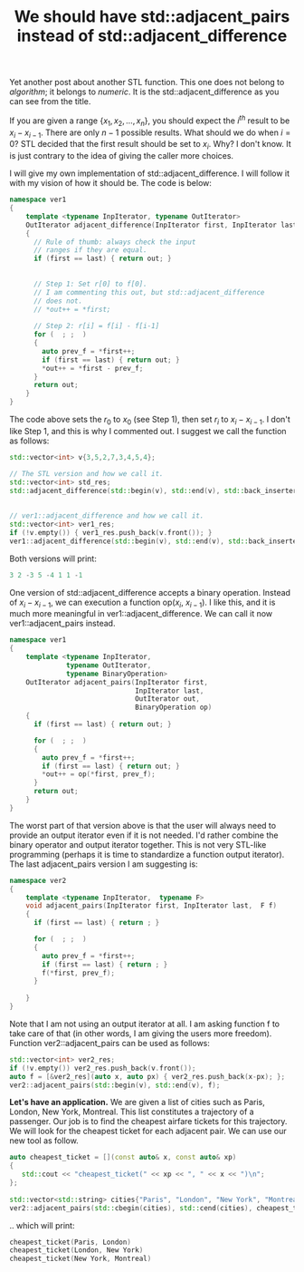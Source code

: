 ﻿---
layout: post
title: "We should have std::adjacent_pairs instead of std::adjacent_difference"
categories: C++
keywords: programming; C++
---


Yet another post about another STL function. This one does not belong to *algorithm*; it belongs to *numeric*. It is the std::adjacent_difference as you can see from the title. 

If you are given a range $\{x_1, x_2, \dots, x_n\}$, you should expect the $i^{th}$ result to be $x_{i} - x_{i-1}$. There are only $n-1$ possible results. What should we do when $i = 0$? STL decided that the first result should be set to $x_i$. Why? I don't know. It is just contrary to the idea of giving the caller more choices. 

I will give my own implementation of std::adjacent_difference. I will follow it with my vision of how it should be. The code is below: 

```cpp
namespace ver1
{
    template <typename InpIterator, typename OutIterator>
    OutIterator adjacent_difference(InpIterator first, InpIterator last, OutIterator out) 
    {
      // Rule of thumb: always check the input 
      // ranges if they are equal. 
      if (first == last) { return out; } 
      
      
      // Step 1: Set r[0] to f[0]. 
      // I am commenting this out, but std::adjacent_difference 
      // does not. 
      // *out++ = *first;
      
      // Step 2: r[i] = f[i] - f[i-1]
      for (  ; ;  ) 
      {
        auto prev_f = *first++; 
        if (first == last) { return out; }
        *out++ = *first - prev_f; 
      }
      return out; 
    } 
}
```


The code above sets the $r_0$ to $x_0$ (see Step 1), then set $r_i$ to $x_{i} - x_{i-1}$.  I don't like Step 1, and this is why I commented out. I suggest we call the function as follows: 

```cpp
std::vector<int> v{3,5,2,7,3,4,5,4};

// The STL version and how we call it. 
std::vector<int> std_res; 
std::adjacent_difference(std::begin(v), std::end(v), std::back_inserter(std_res));
    
    
// ver1::adjacent_difference and how we call it. 
std::vector<int> ver1_res;
if (!v.empty()) { ver1_res.push_back(v.front()); } 
ver1::adjacent_difference(std::begin(v), std::end(v), std::back_inserter(ver1_res));
```

Both versions will print: 
```cpp
3 2 -3 5 -4 1 1 -1
```

One version of std::adjacent_difference accepts a binary operation. Instead of $x_i - x_{i-1}$, we can execution a function op($x_i$, $x_{i-1}$). I like this, and it is much more meaningful in ver1::adjacent_difference. We can call it now ver1::adjacent_pairs instead. 

```cpp
namespace ver1
{
    template <typename InpIterator, 
              typename OutIterator, 
              typename BinaryOperation>
    OutIterator adjacent_pairs(InpIterator first, 
                               InpIterator last, 
                               OutIterator out, 
                               BinaryOperation op) 
    {
      if (first == last) { return out; } 

      for (  ; ;  ) 
      {
        auto prev_f = *first++; 
        if (first == last) { return out; }
        *out++ = op(*first, prev_f); 
      }
      return out; 
    } 
}
```
The worst part of that version above is that the user will always need to provide an output iterator even if it is not needed.  I'd rather combine the binary operator and output iterator together. This is not very STL-like programming (perhaps it is time to standardize a function output iterator). The last adjacent_pairs version I am suggesting is: 

```cpp
namespace ver2
{   
    template <typename InpIterator,  typename F>
    void adjacent_pairs(InpIterator first, InpIterator last,  F f) 
    {
      if (first == last) { return ; } 

      for (  ; ;  ) 
      {
        auto prev_f = *first++; 
        if (first == last) { return ; }
        f(*first, prev_f); 
      }
 
    } 
}
```

Note that I am not using an output iterator at all. I am asking function f to take care of that (in other words, I am giving the users more freedom). Function ver2::adjacent_pairs can be used as follows: 

```cpp
std::vector<int> ver2_res; 
if (!v.empty()) ver2_res.push_back(v.front());
auto f = [&ver2_res](auto x, auto px) { ver2_res.push_back(x-px); };
ver2::adjacent_pairs(std::begin(v), std::end(v), f);
```

**Let's have an application.** We are given a list of cities such as Paris, London, New York, Montreal. This list constitutes a trajectory of a passenger. Our job is to find the cheapest airfare tickets for this trajectory.  We will look for the cheapest ticket for each adjacent pair. We can use our new tool as follow. 

```cpp
auto cheapest_ticket = [](const auto& x, const auto& xp) 
{
   std::cout << "cheapest_ticket(" << xp << ", " << x << ")\n"; 
}; 
    
std::vector<std::string> cities{"Paris", "London", "New York", "Montreal"}; 
ver2::adjacent_pairs(std::cbegin(cities), std::cend(cities), cheapest_ticket);  
```

.. which will print: 

```cpp
cheapest_ticket(Paris, London)
cheapest_ticket(London, New York)
cheapest_ticket(New York, Montreal)
```

